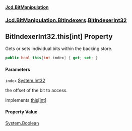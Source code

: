 #### [Jcd.BitManipulation](index.md 'index')
### [Jcd.BitManipulation.BitIndexers](Jcd.BitManipulation.BitIndexers.md 'Jcd.BitManipulation.BitIndexers').[BitIndexerInt32](Jcd.BitManipulation.BitIndexers.BitIndexerInt32.md 'Jcd.BitManipulation.BitIndexers.BitIndexerInt32')

## BitIndexerInt32.this[int] Property

Gets or sets individual bits within the backing store.

```csharp
public bool this[int index] { get; set; }
```
#### Parameters

<a name='Jcd.BitManipulation.BitIndexers.BitIndexerInt32.this[int].index'></a>

`index` [System.Int32](https://docs.microsoft.com/en-us/dotnet/api/System.Int32 'System.Int32')

the offset of the bit to access.

Implements [this[int]](Jcd.BitManipulation.BitIndexers.IBitIndexer.this[int].md 'Jcd.BitManipulation.BitIndexers.IBitIndexer.this[int]')

#### Property Value
[System.Boolean](https://docs.microsoft.com/en-us/dotnet/api/System.Boolean 'System.Boolean')